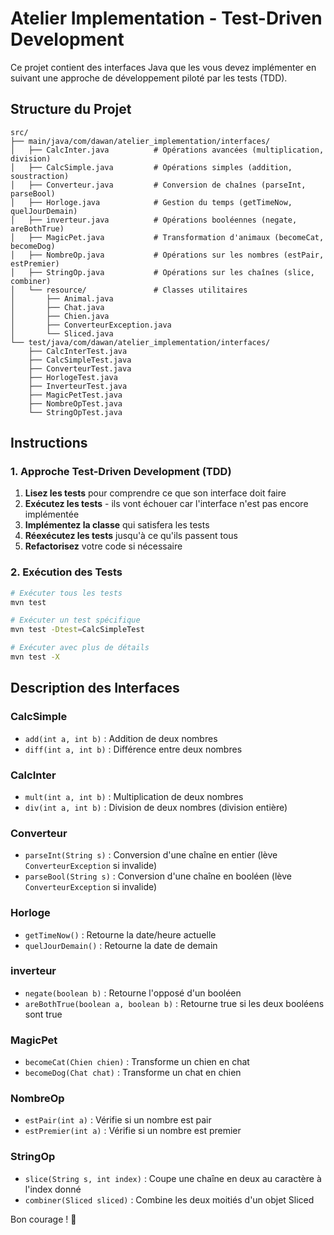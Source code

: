 # Atelier Implementation - Test-Driven Development

Ce projet contient des interfaces Java que les vous devez implémenter en suivant une approche de développement piloté par les tests (TDD).

## Structure du Projet

```
src/
├── main/java/com/dawan/atelier_implementation/interfaces/
│   ├── CalcInter.java          # Opérations avancées (multiplication, division)
│   ├── CalcSimple.java         # Opérations simples (addition, soustraction)
│   ├── Converteur.java         # Conversion de chaînes (parseInt, parseBool)
│   ├── Horloge.java            # Gestion du temps (getTimeNow, quelJourDemain)
│   ├── inverteur.java          # Opérations booléennes (negate, areBothTrue)
│   ├── MagicPet.java           # Transformation d'animaux (becomeCat, becomeDog)
│   ├── NombreOp.java           # Opérations sur les nombres (estPair, estPremier)
│   ├── StringOp.java           # Opérations sur les chaînes (slice, combiner)
│   └── resource/               # Classes utilitaires
│       ├── Animal.java
│       ├── Chat.java
│       ├── Chien.java
│       ├── ConverteurException.java
│       └── Sliced.java
└── test/java/com/dawan/atelier_implementation/interfaces/
    ├── CalcInterTest.java
    ├── CalcSimpleTest.java
    ├── ConverteurTest.java
    ├── HorlogeTest.java
    ├── InverteurTest.java
    ├── MagicPetTest.java
    ├── NombreOpTest.java
    └── StringOpTest.java
```

## Instructions

### 1. Approche Test-Driven Development (TDD)

1. **Lisez les tests** pour comprendre ce que son interface doit faire
2. **Exécutez les tests** - ils vont échouer car l'interface n'est pas encore implémentée
3. **Implémentez la classe** qui satisfera les tests
4. **Réexécutez les tests** jusqu'à ce qu'ils passent tous
5. **Refactorisez** votre code si nécessaire

### 2. Exécution des Tests

```bash
# Exécuter tous les tests
mvn test

# Exécuter un test spécifique
mvn test -Dtest=CalcSimpleTest

# Exécuter avec plus de détails
mvn test -X
```

## Description des Interfaces

### CalcSimple
- `add(int a, int b)` : Addition de deux nombres
- `diff(int a, int b)` : Différence entre deux nombres

### CalcInter
- `mult(int a, int b)` : Multiplication de deux nombres
- `div(int a, int b)` : Division de deux nombres (division entière)

### Converteur
- `parseInt(String s)` : Conversion d'une chaîne en entier (lève `ConverteurException` si invalide)
- `parseBool(String s)` : Conversion d'une chaîne en booléen (lève `ConverteurException` si invalide)

### Horloge
- `getTimeNow()` : Retourne la date/heure actuelle
- `quelJourDemain()` : Retourne la date de demain

### inverteur
- `negate(boolean b)` : Retourne l'opposé d'un booléen
- `areBothTrue(boolean a, boolean b)` : Retourne true si les deux booléens sont true

### MagicPet
- `becomeCat(Chien chien)` : Transforme un chien en chat
- `becomeDog(Chat chat)` : Transforme un chat en chien

### NombreOp
- `estPair(int a)` : Vérifie si un nombre est pair
- `estPremier(int a)` : Vérifie si un nombre est premier

### StringOp
- `slice(String s, int index)` : Coupe une chaîne en deux au caractère à l'index donné
- `combiner(Sliced sliced)` : Combine les deux moitiés d'un objet Sliced

Bon courage ! 🚀
